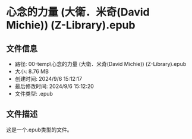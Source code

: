 ﻿# 心念的力量 (大衛．米奇(David Michie)) (Z-Library).epub

## 文件信息
- 路径: 00-temp\心念的力量 (大衛．米奇(David Michie)) (Z-Library).epub
- 大小: 8.76 MB
- 创建时间: 2024/9/6 15:12:17
- 最后修改时间: 2024/9/6 15:12:20
- 文件类型: .epub

## 文件描述
这是一个.epub类型的文件。

